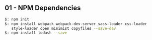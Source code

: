 ##  01 - NPM Dependencies

```sh
$: npm init
$: npm install webpack webpack-dev-server sass-loader css-loader 
   style-loader open minimist copyfiles --save-dev
$: npm install lodash --save
```